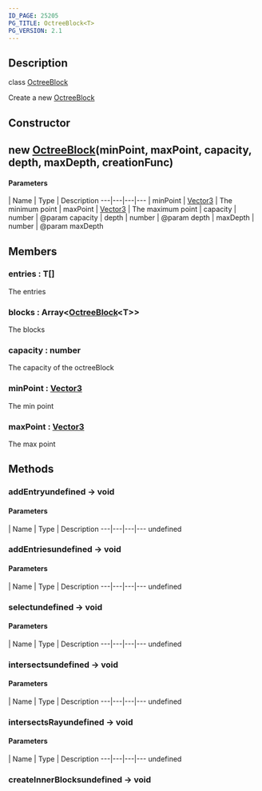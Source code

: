 ```yaml
---
ID_PAGE: 25205
PG_TITLE: OctreeBlock<T>
PG_VERSION: 2.1
---
```

## Description

class [OctreeBlock](/classes/2.4/OctreeBlock)

Create a new [OctreeBlock](/classes/2.4/OctreeBlock)

## Constructor

## new [OctreeBlock](/classes/2.4/OctreeBlock)(minPoint, maxPoint, capacity, depth, maxDepth, creationFunc)



#### Parameters
 | Name | Type | Description
---|---|---|---
 | minPoint | [Vector3](/classes/2.4/Vector3) |    The minimum point
 | maxPoint | [Vector3](/classes/2.4/Vector3) |    The maximum point
 | capacity | number |    @param capacity
 | depth | number |    @param depth
 | maxDepth | number |    @param maxDepth
## Members

### entries : T[]

The entries

### blocks : Array&lt;[OctreeBlock](/classes/2.4/OctreeBlock)&lt;T&gt;&gt;

The blocks

### capacity : number

The capacity of the octreeBlock

### minPoint : [Vector3](/classes/2.4/Vector3)

The min point

### maxPoint : [Vector3](/classes/2.4/Vector3)

The max point

## Methods

### addEntryundefined &rarr; void



#### Parameters
 | Name | Type | Description
---|---|---|---
undefined
### addEntriesundefined &rarr; void



#### Parameters
 | Name | Type | Description
---|---|---|---
undefined
### selectundefined &rarr; void



#### Parameters
 | Name | Type | Description
---|---|---|---
undefined
### intersectsundefined &rarr; void



#### Parameters
 | Name | Type | Description
---|---|---|---
undefined
### intersectsRayundefined &rarr; void



#### Parameters
 | Name | Type | Description
---|---|---|---
undefined
### createInnerBlocksundefined &rarr; void


